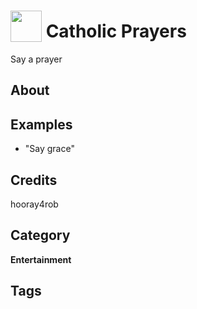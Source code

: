 # <img src="https://raw.githack.com/FortAwesome/Font-Awesome/master/svgs/solid/praying-hands.svg" card_color="#22A7F0" width="50" height="50" style="vertical-align:bottom"/> Catholic Prayers
Say a prayer

## About


## Examples
* "Say grace"

## Credits
hooray4rob

## Category
**Entertainment**

## Tags

